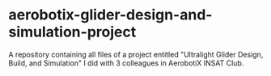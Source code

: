 # aerobotix-glider-design-and-simulation-project
A repository containing all files of a project entitled "Ultralight Glider Design, Build, and Simulation" I did with 3 colleagues in AerobotiX INSAT Club.
